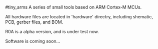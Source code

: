 #tiny_arms
A series of small tools based on ARM Cortex-M MCUs.

All hardware files are located in 'hardware' directry, including shematic, PCB, gerber files, and BOM.

R0A is a alpha version, and is under test now.

Software is coming soon...